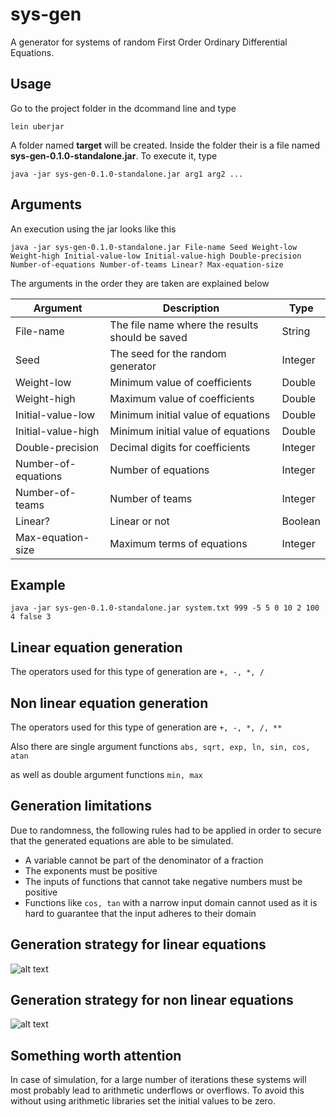 # sys-gen

A generator for systems of random First Order Ordinary Differential Equations.

## Usage

Go to the project folder in the dcommand line and type 

    lein uberjar


A folder named **target** will be created. Inside the folder their is a file named **sys-gen-0.1.0-standalone.jar**. To execute it, type

    java -jar sys-gen-0.1.0-standalone.jar arg1 arg2 ...

## Arguments

An execution using the jar looks like this

    java -jar sys-gen-0.1.0-standalone.jar File-name Seed Weight-low Weight-high Initial-value-low Initial-value-high Double-precision Number-of-equations Number-of-teams Linear? Max-equation-size

The arguments in the order they are taken are explained below

**Argument** | **Description** | **Type**
--- | --- | ---
File-name | The file name where the results should be saved | String
Seed | The seed for the random generator | Integer
Weight-low | Minimum value of coefficients | Double
Weight-high | Maximum value of coefficients | Double
Initial-value-low | Minimum initial value of equations | Double
Initial-value-high | Minimum initial value of equations | Double
Double-precision | Decimal digits for coefficients | Integer
Number-of-equations | Number of equations | Integer
Number-of-teams | Number of teams | Integer
Linear? | Linear or not | Boolean
Max-equation-size | Maximum terms of equations | Integer

## Example

    java -jar sys-gen-0.1.0-standalone.jar system.txt 999 -5 5 0 10 2 100 4 false 3

## Linear equation generation

The operators used for this type of generation are ```+, -, *, /```

## Non linear equation generation 

The operators used for this type of generation are ```+, -, *, /, **```

Also there are single argument functions ```abs, sqrt, exp, ln, sin, cos, atan```

as well as double argument functions ```min, max```

## Generation limitations

Due to randomness, the following rules had to be applied in order to secure that the generated equations are able to be simulated.

* A variable cannot be part of the denominator of a fraction
* The exponents must be positive
* The inputs of functions that cannot take negative numbers must be positive
* Functions like ```cos, tan``` with a narrow input domain cannot used as it is hard to guarantee that the input adheres to their domain

## Generation strategy for linear equations

![alt text](http://gitlab.logismi.co/chripyli/paper-stuff/tree/master/sys-gen-images/linear.jpg "Generation strategy for linear equations")

## Generation strategy for non linear equations

![alt text](http://gitlab.logismi.co/chripyli/paper-stuff/tree/master/sys-gen-images/non_linear.jpg "Generation strategy for non linear equations")

## Something worth attention

In case of simulation, for a large number of iterations these systems will most probably lead to arithmetic underflows or overflows.
To avoid this without using arithmetic libraries set the initial values to be zero.
